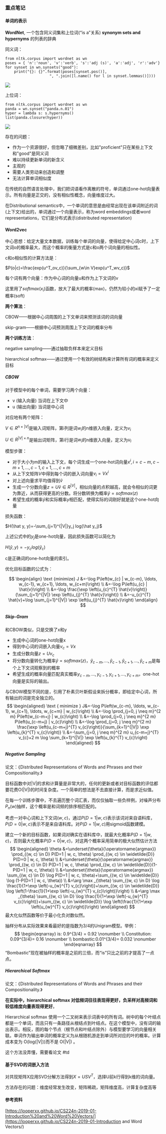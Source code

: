 ### 重点笔记

#### 单词的表示

**WordNet**, 一个包含同义词集和上位词(“is a”关系) **synonym sets and hypernyms** 的列表的辞典

同义词：

```
from nltk.corpus import wordnet as wn
poses = { 'n':'noun', 'v':'verb', 's':'adj (s)', 'a':'adj', 'r':'adv'}
for synset in wn.synsets("good"):
    print("{}: {}".format(poses[synset.pos()],
                    ", ".join([l.name() for l in synset.lemmas()])))
```

![](https://looperxx.github.io/imgs/1560068762906.png)

上位词：

```
from nltk.corpus import wordnet as wn
panda = wn.synset("panda.n.01")
hyper = lambda s: s.hypernyms()
list(panda.closure(hyper))
```

![](https://looperxx.github.io/imgs/1560068729196.png)

存在的问题：

- 作为一个资源很好，但忽略了细微差别，比如"proficient"只在某些上下文和"good"是同义词
- 难以持续更新单词的新含义
- 主观的
- 需要人类劳动来创造和调整
- 无法计算单词相似度



在传统的自然语言处理中，我们把词语看作离散的符号，单词通过one-hot向量表示。所有向量是正交的，没有相似性概念，向量维度过大。

在Distributional semantics中，一个单词的意思是由经常出现在该单词附近的词(上下文)给出的，单词通过一个向量表示，称为word embeddings或者word representations，它们是分布式表示(distributed representation)



#### Word2vec

中心思想：给定大量文本数据，训练每个单词的向量，使得给定中心词c时，上下文词o的概率最大，而这个概率的衡量方式是c和o两个词向量的相似性。

c和o相似性的计算方法是：

$P(o|c)=\frac{exp(u^T_ov_c)}{\sum_{w\in V}exp(u^T_wv_c)}$

每个词有两个向量：作为中心词的向量u和作为上下文词的v

这里用了$softmax(x_i)$函数，放大了最大的概率(max)，仍然为较小的xi赋予了一定概率(soft)

**两个算法**：

CBOW——根据中心词周围的上下文单词来预测该词的词向量

skip-gram——根据中心词预测周围上下文词的概率分布

**两个训练方法**：

negative sampling——通过抽取负样本来定义目标

hierarchical softmax——通过使用一个有效的树结构来计算所有词的概率来定义目标

##### CBOW

对于模型中的每个单词，需要学习两个向量：

- v (输入向量) 当词在上下文中
- u (输出向量) 当词是中心词

对应地有两个矩阵：

$V\in R^{n\times |V|}$是输入词矩阵，第i列是词$w_i$的n维嵌入向量，定义为$v_i$

$U\in R^{|V|\times n}$是输出词矩阵，第i行是词$w_i$的n维嵌入向量，定义为$u_i$

模型步骤：

- 对于大小为m的输入上下文，每个词生成一个one-hot词向量$x^i, i=c-m, c-m+1,...,c-1,c+1,...,c+m$
- 从上下文矩阵$V$中得到每个词的嵌入词向量$v_i=Vx^i$
- 对上述向量求平均值得到$\hat v$
- 生成一个分数向量$z=U\hat v \in R^{|V|}$，相似向量的点积越高，就会令相似的词更为靠近，从而获得更高的分数。将分数转换为概率$\hat y=softmax(z)$
- 希望生成的概率$\hat y$和实际概率$y$相匹配，使得实际的词刚好就是这个one-hot向量

损失函数：

$H(\hat y, y)=-\sum_{j=1}^{|V|}y_j log(\hat y_j)$

上述公式中的$y_j$是one-hot向量，因此损失函数可以简化为

$H(\hat y, y)=-y_c log(\hat y_c)$

c是正确词的one-hot向量的索引。

优化目标函数的公式为：

$$
\begin{align}
\text {minimize} J &=-\log P\left(w_{c} | w_{c-m}, \ldots, w_{c-1}, w_{c+1}, \ldots, w_{c+m}\right) \\
&=-\log P\left(u_{c} | \hat{v}\right) \\
&=-\log \frac{\exp \left(u_{c}^{T} \hat{v}\right)}{\sum_{j=1}^{|V|} \exp \left(u_{j}^{T} \hat{v}\right)} \\
&=-u_{c}^{T} \hat{v}+\log \sum_{j=1}^{|V|} \exp \left(u_{j}^{T} \hat{v}\right)
\end{align}
$$


##### Skip-Gram

和CBOW类似，只是交换了x和y

- 生成中心词的one-hot向量x
- 得到中心词的词嵌入向量$v_c=Vx$
- 生成分数向量$z=Uv_c$
- 将分数向量转化为概率$\hat y=softmax(z)$，$\hat y_{c-m},...,\hat y_{c-1}, \hat y_{c+1},...,\hat y_{c+m}$是每个上下文词观察到的概率
- 希望生成的概率向量匹配真实概率$y_{c-m},...,y_{c-1},y_{c+1},...,y_{c+m}$，one-hot向量是实际的输出。

与CBOW模型不同的是，引用了朴素贝叶斯假设来拆分概率，即给定中心词，所有输出的词是完全独立的。
$$
\begin{aligned} 
\text { minimize } J&=-\log P\left(w_{c-m}, \ldots, w_{c-1}, w_{c+1}, \ldots, w_{c+m} | w_{c}\right) \\
&=-\log \prod_{j=0, j \neq m}^{2 m} P\left(w_{c-m+j} | w_{c}\right) \\ 
&=-\log \prod_{j=0, j \neq m}^{2 m} P\left(u_{c-m+j} | v_{c}\right) \\ 
&=-\log \prod_{j=0, j \neq m}^{2 m} \frac{\exp \left(u_{c-m+j}^{T} v_{c}\right)}{\sum_{k=1}^{|V|} \exp \left(u_{k}^{T} v_{c}\right)} \\ 
&=-\sum_{j=0, j \neq m}^{2 m} u_{c-m+j}^{T} v_{c}+2 m \log \sum_{k=1}^{|V|} \exp \left(u_{k}^{T} v_{c}\right) 
\end{aligned}
$$

##### Negative Sampling

论文：《Distributed Representations of Words and Phrases and their Compositionality.》

目标函数中对|V|的求和计算量是非常大的，任何的更新或者对目标函数的评估都要花费O(|V|)的时间复杂度。一个简单的想法是不去直接计算，而是求近似值。

在每一个训练步骤中，不去遍历整个词汇表，而仅仅抽取一些负样例，对噪声分布$P_n(w)$抽样，这个概率是和词频的排序相匹配的。

考虑一对中心词和上下文词$(w,c)$，通过$P(D=1|w,c)$表示该词对来自语料库，$P(D=0|w,c)$表示不是来自语料库。对$P(D=1|w,c)$用sigmoid函数建模。

建立一个新的目标函数，如果词对确实在语料库中，就最大化概率$P(D=1|w,c)$，否则最大化概率$P(D=0|w,c)$，对这两个概率采用简单的极大似然估计方法
$$
\begin{aligned} \theta &=\underset{\theta}{\operatorname{argmax}} \prod_{(w, c) \in D} P(D=1 | w, c, \theta) \prod_{(w, c) \in \widetilde{D}} P(D=0 | w, c, \theta) \\ 
&=\underset{\theta}{\operatorname{argmax}} \prod_{(w, c) \in D} P(D=1 | w, c, \theta) \prod_{(w, c) \in \widetilde{D}}(1-P(D=1 | w, c, \theta)) \\ 
&=\underset{\theta}{\operatorname{argmax}} \sum_{(w, c) \in D} \log P(D=1 | w, c, \theta)+\sum_{(w, c) \in \widetilde{D}} \log (1-P(D=1 | w, c, \theta)) \\ 
&=\arg \max _{\theta} \sum_{(w, c) \in D} \log \frac{1}{1+\exp \left(-u_{w}^{T} v_{c}\right)}+\sum_{(w, c) \in \widetilde{D}} \log \left(1-\frac{1}{1+\exp \left(-u_{w}^{T} v_{c}\right)}\right) \\ 
&=\arg \max _{\theta} \sum_{(w, c) \in D} \log \frac{1}{1+\exp \left(-u_{w}^{T} v_{c}\right)}+\sum_{(w, c) \in \widetilde{D}} \log \left(\frac{1}{1+\exp \left(u_{w}^{T} v_{c}\right)}\right) 
\end{aligned}
$$
最大化似然函数等价于最小化负对数似然。

抽样分布从实际效果来看最好的是指数为3/4的Unigram模型。举例：
$$
\begin{eqnarray}  is: 0.9^{3/4} = 0.92 \nonumber \\ Constitution: 0.09^{3/4}= 0.16 \nonumber \\ bombastic:0.01^{3/4}= 0.032 \nonumber \end{eqnarray}
$$
“Bombastic”现在被抽样的概率是之前的三倍，而“is”只比之前的才提高了一点点。

##### Hierarchical Softmax

论文：《Distributed Representations of Words and Phrases and their Compositionality.》

**在实际中，hierarchical softmax 对低频词往往表现得更好，负采样对高频词和较低维度向量表现得更好**。

Hierarchical softmax 使用一个二叉树来表示词表中的所有词。树中的每个叶结点都是一个单词，而且只有一条路径从根结点到叶结点。在这个模型中，没有词的输出表示。相反，图的每个节点（根节点和叶结点除外）与模型要学习的向量相关联。单词作为输出单词的概率定义为从根随机游走到单词所对应的叶的概率。计算成本变为 O(log(|V|))而不是 O(|V|) 。

这个方法没弄懂，需要看论文 #td 



#### 基于SVD的词嵌入方法

对共现矩阵X应用SVD分解方法得到$X=USV^T$，选择U前k行得到k维的词向量。

方法存在的问题：维度经常发生改变，矩阵稀疏，矩阵维度高，计算复杂度高等



#### 参考资料

[https://looperxx.github.io/CS224n-2019-01-Introduction%20and%20Word%20Vectors/](https://looperxx.github.io/CS224n-2019-01-Introduction and Word Vectors/)





